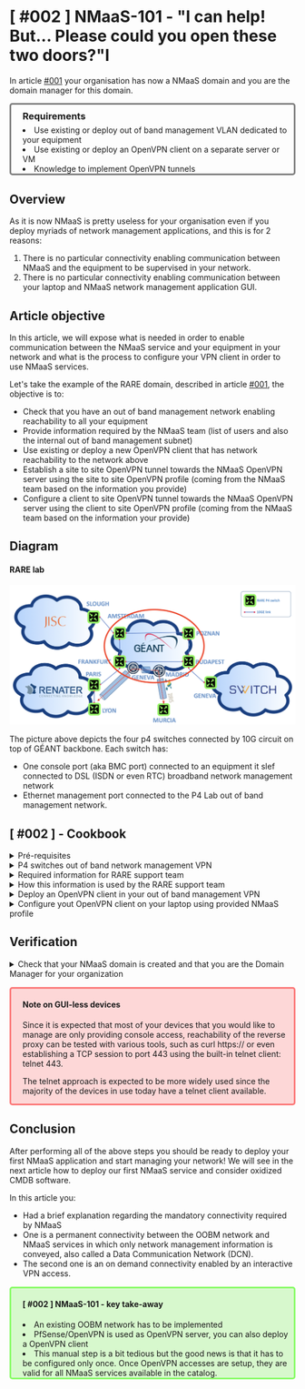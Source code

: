 # [ #002 ] NMaaS-101 - "I can help! But... Please could you open these two doors?"I

In article [#001](./blog/blog1/nmaas-101-1/) your organisation has now a NMaaS domain and you are the domain manager for this domain. 

<div style="border: 3px solid gray; border-radius: 5px; padding-left: 20px;">

<h3 style="margin: 0.6em 0 0.4em;">Requirements</h3>
<li>Use existing or deploy out of band management VLAN dedicated to your equipment</li> 
<li> Use existing or deploy an OpenVPN client on a separate server or VM</li>
<li> Knowledge to implement OpenVPN tunnels</li>

</div>


## Overview

As it is now NMaaS is pretty useless for your organisation even if you deploy myriads of network management applications, and this is for 2 reasons:

1. There is no particular connectivity enabling communication between NMaaS and the equipment to be supervised in your network.
2. There is no particular connectivity enabling communication between your laptop and NMaaS network management application GUI.


## Article objective

In this article, we will expose what is needed in order to enable communication between the NMaaS service and your equipment in your network and what is the process to configure your VPN client in order to use NMaaS services.

Let's take the example of the RARE domain, described in article [#001](./blog/blog1/nmaas-101-1/), the objective is to:

- Check that you have an out of band management network enabling reachability to all your equipment
- Provide information required by the NMaaS team (list of users and also the internal out of band management subnet)
- Use existing or deploy a new OpenVPN client that has network reachability to the network above
- Establish a site to site OpenVPN tunnel towards the NMaaS OpenVPN server using the site to site OpenVPN profile (coming from the NMaaS team based on the information you provide)
- Configure a client to site OpenVPN tunnel towards the NMaaS OpenVPN server using the client to site OpenVPN profile (coming from the NMaaS team based on the information your provide)


## Diagram

#### RARE lab

![Diagram](img/blog-nmaas-101-2-1.png)

The picture above depicts the four p4 switches connected by 10G circuit on top of GÉANT backbone. Each switch has:

- One console port (aka BMC port) connected to an equipment it slef connected to DSL (ISDN or even RTC) broadband network management network
- Ethernet management port connected to the P4 Lab out of band management network. 

## [ #002 ] - Cookbook

<details>
<summary>Pré-requisites</summary>
<li> Network Administration knowledge </li>
If this management network does not exist beforehand, you should be able to implement or have it implemented by your network operation team. 

<li> Network Management network isolation </li>
This management network should be only used to convey network management traffic (i.e. no user traffic or user interaction). This is also called a Data Communication Network (<b>DCN</b>).
</details>

<details>
<summary>P4 switches out of band network management VPN</summary>
<img src="../img/blog-nmaas-101-2-2.png" width="550">
<p style="margin-top: 15px">
In the RARE network example, this network is a multipoint to multipoint L2 VPLS implemented on top of GÉANT backbone by GEANT OC team. All the switches have their management Ethernet ports connected to this VPLS MPLS VPN.
</p>

<div style="border: 3px solid #fcfc91; border-radius: 5px; padding-left: 20px; margin-bottom: 20px; margin-top: 15px; background-color: #ffffd1">
In this particular case, the P4 Lab network span multiple countries, hence the VPLS implementation, it could have been a full mesh of L2VPN point to point tunnels or a L2 EVPN. Most of the case, in your organisation, the OOBM network is a simple 802.1q VLAN that spans your internal L2 network.

</div>
</details>

<details>
<summary>Required information for RARE support team</summary>
<li>Equipment IPv4 subnet</li>
In the example, all switches can be reached via their management ports inside 172.16.66.6.0/24 network in the VPLS VPN. This is required so that the NMaaS team can configure the proper routing within the NMaaS environment.

<li>List of users</li>
This includes the names and email addresses of the users that should be granted access. The NMaaS team uses this information to provision the VPN connection and to generate the necessary site-to-site and client-access VPN profiles.

</details>

<details>
<summary>How this information is used by the RARE support team</summary>
<li>Equipment IPv4 subnet</li>
This information will be configured at NMaaS VPN server level in order to enable routing between NMaaS service and the network used to manage your equipment.

<li>List of users</li>
This information will be used to create your OpenVPN profile. One profile specific to user.
</details>

<details>
<summary>Deploy an OpenVPN client in your out of band management VPN</summary>
<img src="../img/blog-nmaas-101-2-3.png" width="550">
In the RARE network example, the VPN client is a PfSense firewall using the built-in OpenVPN plugin to establish the site-to-site VPN connection between the management subnet and the NMaaS network.
<div style="border: 3px solid #fcfc91; border-radius: 5px; padding-left: 20px; margin-bottom: 20px; margin-top: 15px; background-color: #ffffd1">
Once deployed you'll have to use the site to site OpenVPN profile provided by the NMaaS team in order to setup up the DCN VPN tunnel towards the NMaaS VPN server.
</div>

Once setup, you should have a full connectivity between the equipment and all the NMaaS services deployed in your domain.

<div style="border: 3px solid #fcfc91; border-radius: 5px; padding-left: 20px; margin-bottom: 20px; margin-top: 15px; background-color: #ffffd1">
Your namespace is implemented inside a namespace that is specific to your domain, and your domain only. All domains are isolated between each other via this concept. This ensures that only people from your organization have access to your resources along with the deployed applications in the NMaaS environment.
</div>


</details>

<details>
<summary>Configure yout OpenVPN client on your laptop using provided NMaaS profile</summary>
<img src="../img/blog-nmaas-101-2-4.png" width="550">

Once setup, you should have a full connectivity between your laptop and all the NMaaS services deployed in your domain.

<div style="border: 3px solid #fcfc91; border-radius: 5px; padding-left: 20px; margin-bottom: 20px; margin-top: 15px; background-color: #ffffd1">
Your namespace is implemented inside a namespace that is specific to your domain, and your domain only. All domains are isolated between each other via this concept. This ensures that only people from your organization have access to your resources along with the deployed applications in the NMaaS environment.
</div>



</details>

## Verification

<details>
<summary>Check that your NMaaS domain is created and that you are the Domain Manager for your organization</summary>
In order to test your site-to-site VPN connectivity you can execute the following steps:

1. Try to access your private reverse proxy that will be responsible for providing web access to network management services deployed inside your NMaaS domain. You can first test the access to this proxy from your VPN concentrator. The IP address will be provided to you by the NMaaS team during the on-boarding process.
   1. Ensure that the correct routing table entries have been pushed to your concentrator during the VPN connection phase.
2. Try to access the same reverse proxy but this time from one of your client devices that you expect to be managed by NMaaS. In order for this test to work, you will have to configure the required routes on your devices so that traffic destined for NMaaS goes through your VPN concentrator. If you use the same device acting as a VPN concentrator as your default gateway in your network, then you are all set; if not, routing entries will have to be manually added or pushed to your client devices. Depending on the software being used on the VPN concentrator, the methods for configuring it as a router so that it will accept transit traffic will vary. The most common scenario, using a simple Linux VM would require enabling the ip forwarding option on your system and setting the necessary iptables FORWARDING rules.

Once setup, you should have a full connectivity between your laptop and all the NMaaS services deployed in your domain.

<div style="border: 3px solid #fcfc91; border-radius: 5px; padding-left: 20px; margin-bottom: 20px; margin-top: 15px; background-color: #ffffd1">
<h4>Note on GUI-less devices</h4>
<p>Since it is expected that most of your devices that you would like to manage are only providing console access, reachability of the reverse proxy can be tested with various tools, such as curl https://<PROVIDED_IP_ADDRESS> or even establishing a TCP session to port 443 using the built-in telnet client: telnet <PROVIDED_IP_ADDRESS> 443. 

The telnet approach is expected to be more widely used since the majority of the devices in use today have a telnet client available.</p>
</div>

The same steps as above can be used to verify that you have access to your dedicated NMaaS domain while connected from your workstation using the client-to-site VPN. The reverse proxy IP address remains the same, and you can open your browser and navigate to the provided IP address where you should be greeted with a 404 HTTP page.

Congratulations! From this point on:

<li>You should have enabled full connectivity between your equipment and NMaaS service </li>
<li>You should have access to NMaaS service user interface via an interactive client to site OpenVPN access.</li>


</details>

<div style="border: 3px solid #fc7a7a; border-radius: 5px; padding-left: 20px; margin-bottom: 20px; margin-top: 15px; background-color: #fdd7d7">
<h4>Note on GUI-less devices</h4>
<p>Since it is expected that most of your devices that you would like to manage are only providing console access, reachability of the reverse proxy can be tested with various tools, such as curl https://<PROVIDED_IP_ADDRESS> or even establishing a TCP session to port 443 using the built-in telnet client: telnet <PROVIDED_IP_ADDRESS> 443. 

The telnet approach is expected to be more widely used since the majority of the devices in use today have a telnet client available.</p>
</div>

## Conclusion

After performing all of the above steps you should be ready to deploy your first NMaaS application and start managing your network! We will see in the next article how to deploy our first NMaaS service and consider oxidized CMDB software.

In this article you:

- Had a brief explanation regarding the mandatory connectivity required by NMaaS
- One is a permanent connectivity between the OOBM network and NMaaS services in which only network management information is conveyed, also called a Data Communication Network (DCN).
- The second one is an on demand connectivity enabled by an interactive VPN access.


<div style="border: 3px solid #8afc69; border-radius: 5px; padding-left: 20px; margin-bottom: 20px; margin-top: 15px; background-color: #d7f8cd">
<h4>[ #002 ] NMaaS-101 - key take-away
</h4>
<li>An existing OOBM network has to be implemented</li>
<li>PfSense/OpenVPN is used as OpenVPN server, you can also deploy a OpenVPN client</li>
<li>This manual step is a bit tedious but the good news is that it has to be configured only once. Once OpenVPN accesses are setup, they are valid for all NMaaS services available in the catalog.</li>

</div>